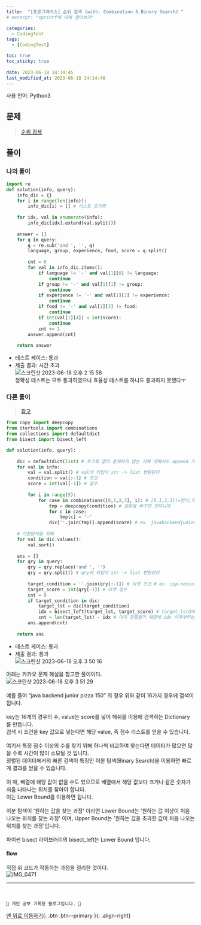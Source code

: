 ```yaml
---
title:  "[프로그래머스] 순위 검색 (with. Combination & Binary Search) "
# excerpt: "sprintf에 대해 알아보자"

categories:
  - CodingTest
tags:
  - [CodingTest]

toc: true
toc_sticky: true
 
date: 2023-06-18 14:14:45
last_modified_at: 2023-06-18 14:14:48
---
```


사용 언어: Python3

## 문제
> [순위 검색](https://school.programmers.co.kr/learn/courses/30/lessons/72412)

## 풀이
### 나의 풀이
```py
import re
def solution(info, query):
    info_dic = {}
    for i in range(len(info)):
        info_dic[i] = [] # 리스트 초기화
        
    for idx, val in enumerate(info):
        info_dic[idx].extend(val.split())
        
    answer = []
    for q in query:
        q = re.sub('and ', '', q)
        language, group, experience, food, score = q.split()
        
        cnt = 0
        for val in info_dic.items():
            if language != '-' and val[1][0] != language:
                continue
            if group != '-' and val[1][1] != group:
                continue
            if experience != '-' and val[1][2] != experience:
                continue
            if food != '-' and val[1][3] != food:
                continue
            if int(val[1][4]) < int(score):
                continue
            cnt += 1
        answer.append(cnt)
    
    return answer
```
- 테스트 케이스: 통과
- 제출 결과: 시간 초과<br>
![스크린샷 2023-06-18 오후 2 15 58](https://github.com/minju412/jenkins-test/assets/59405576/589a2f5c-396f-45bc-86e9-63cdc32f11ba)<br>
정확성 테스트는 모두 통과하였으나 효율성 테스트를 하나도 통과하지 못했다ㅜ


### 다른 풀이
> [참고](https://velog.io/@dogcu/%ED%94%84%EB%A1%9C%EA%B7%B8%EB%9E%98%EB%A8%B8%EC%8A%A4-%EC%88%9C%EC%9C%84-%EA%B2%80%EC%83%89)

```py
from copy import deepcopy
from itertools import combinations
from collections import defaultdict
from bisect import bisect_left

def solution(info, query):
                
    dic = defaultdict(list) # 초기화 없이 존재하지 않는 키에 대해서도 append 가능
    for val in info:
        val = val.split() # val의 타입이 str -> list 변환된다
        condition = val[:-1] # 조건
        score = int(val[-1]) # 점수
        
        for i in range(5):
            for case in combinations([0,1,2,3], i): # [0,1,2,3](=언어,직군,경력,소울푸드) 중에서 '-'가 될 항목 i개 뽑기
                tmp = deepcopy(condition) # 원본을 바꾸면 안되니까
                for c in case:
                    tmp[c] = '-'
                dic[''.join(tmp)].append(score) # ex. javabackendjuniorpizza
                
    # 이분탐색을 위해
    for val in dic.values():
        val.sort()
        
    ans = []
    for qry in query:
        qry = qry.replace('and ', '')
        qry = qry.split() # qry의 타입이 str -> list 변환된다
        
        target_condition = ''.join(qry[:-1]) # 타겟 조건 # ex. cpp-seniorpizza
        target_score = int(qry[-1]) # 타겟 점수
        cnt = 0
        if target_condition in dic:
            target_lst = dic[target_condition]
            idx = bisect_left(target_lst, target_score) # target_lstd에서 target_score 이상이 처름 나오는 인덱스 반환
            cnt = len(target_lst) - idx # 미리 정렬했기 때문에 idx 이후부터는 모두 target_score보다 크다
        ans.append(cnt)
        
    return ans
```

- 테스트 케이스: 통과
- 제출 결과: 통과<br>
![스크린샷 2023-06-18 오후 3 50 16](https://github.com/minju412/jenkins-test/assets/59405576/99b384db-bc5e-4917-90cd-e8928c69b2eb)

아래는 카카오 문제 해설을 참고한 풀이이다.<br>
![스크린샷 2023-06-18 오후 3 51 29](https://github.com/minju412/jenkins-test/assets/59405576/5898813f-fd1a-423a-8b7f-9640315b72be)<br><br>
예를 들어 “java backend junior pizza 150” 의 경우 위와 같이 16가지 경우에 검색이 됩니다.<br><br>
key는 16개의 경우의 수, value는 score를 넣어 해쉬를 이용해 검색하는 Dictionary를 만듭니다.<br>
검색 시 조건을 key 값으로 넣는다면 해당 value, 즉 점수 리스트를 얻을 수 있습니다.<br><br>
여기서 특정 점수 이상의 수를 찾기 위해 하나씩 비교하여 찾는다면 데이터가 많으면 많을 수록 시간이 많이 소모될 것 입니다.<br>
정렬된 데이터에서의 빠른 검색이 특징인 이분 탐색(Binary Search)을 이용하면 빠르게 결과를 얻을 수 있습니다.<br><br>
이 때, 배열에 해당 값이 없을 수도 있으므로 배열에서 해당 값보다 크거나 같은 숫자가 처음 나타나는 위치를 찾아야 합니다.<br>
이는 Lower Bound를 이용하면 됩니다.<br><br>
이분 탐색이 '원하는 값을 찾는 과정' 이라면 Lower Bound는 '원하는 값 이상이 처음 나오는 위치를 찾는 과정' 이며, Upper Bound는 '원하는 값을 초과한 값이 처음 나오는 위치를 찾는 과정'입니다.<br><br>
파이썬 bisect 라이브러리의 bisect_left는 Lower Bound 입니다.

#### flow
직접 위 코드가 작동하는 과정을 정리한 것이다.<br>
![IMG_0471](https://github.com/minju412/jenkins-test/assets/59405576/98c8c577-589c-47fa-af46-9b5dfb3f05e9)






***
<br>


    💛 개인 공부 기록용 블로그입니다. 👻

[맨 위로 이동하기](#){: .btn .btn--primary }{: .align-right}